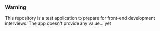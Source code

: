 ### Warning

This repository is a test application to prepare for front-end development interviews. The app doesn't provide any value... yet

